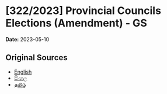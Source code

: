 # [322/2023] Provincial Councils Elections (Amendment) - GS

**Date:** 2023-05-10

## Original Sources

- [English](https://documents.gov.lk/view/bills/2023/5/322-2023_E.pdf)
- [සිංහල](https://documents.gov.lk/view/bills/2023/5/322-2023_S.pdf)
- [தமிழ்](https://documents.gov.lk/view/bills/2023/5/322-2023_T.pdf)
